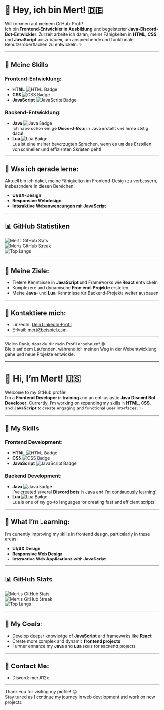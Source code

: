 # 👋 Hey, ich bin Mert! 🇩🇪

Willkommen auf meinem GitHub-Profil!  
Ich bin **Frontend-Entwickler in Ausbildung** und begeisterter **Java-Discord-Bot-Entwickler**. Zurzeit arbeite ich daran, meine Fähigkeiten in **HTML**, **CSS** und **JavaScript** auszubauen, um ansprechende und funktionale Benutzeroberflächen zu entwickeln. ✨

---

## 🔧 Meine Skills

### Frontend-Entwicklung:
- **HTML** ![HTML Badge](https://img.shields.io/badge/-HTML-E34F26?logo=html5&logoColor=white&style=flat)
- **CSS** ![CSS Badge](https://img.shields.io/badge/-CSS-1572B6?logo=css3&logoColor=white&style=flat)
- **JavaScript** ![JavaScript Badge](https://img.shields.io/badge/-JavaScript-F7DF1E?logo=javascript&logoColor=black&style=flat)

### Backend-Entwicklung:
- **Java** ![Java Badge](https://img.shields.io/badge/-Java-007396?logo=java&logoColor=white&style=flat)  
  Ich habe schon einige **Discord-Bots** in Java erstellt und lerne stetig dazu!
- **Lua** ![Lua Badge](https://img.shields.io/badge/-Lua-2C2D72?logo=lua&logoColor=white&style=flat)  
  Lua ist eine meiner bevorzugten Sprachen, wenn es um das Erstellen von schnellen und effizienten Skripten geht!

---

## 🚀 Was ich gerade lerne:
Aktuell bin ich dabei, meine Fähigkeiten im Frontend-Design zu verbessern, insbesondere in diesen Bereichen:
- **UI/UX-Design**
- **Responsive Webdesign**
- **Interaktive Webanwendungen mit JavaScript**

---

## 📊 GitHub Statistiken

![Merts GitHub Stats](https://github-readme-stats.vercel.app/api?username=PashaO1&show_icons=true&theme=radical)  
![Merts GitHub Streak](https://streak-stats.demolab.com?user=PashaO1&theme=radical&date_format=M%20j%5B%2C%20Y%5D)  
![Top Langs](https://github-readme-stats.vercel.app/api/top-langs/?username=PashaO1&layout=compact&theme=radical)

---

## 🎯 Meine Ziele:
- Tiefere Kenntnisse in **JavaScript** und Frameworks wie **React** entwickeln
- Komplexere und dynamische **Frontend-Projekte** erstellen
- Meine **Java**- und **Lua**-Kenntnisse für Backend-Projekte weiter ausbauen

---

## 🔗 Kontaktiere mich:

- LinkedIn: [Dein LinkedIn-Profil](#)
- E-Mail: [mert@beispiel.com](mailto:mert@beispiel.com)

---

Vielen Dank, dass du dir mein Profil anschaust! 😊  
Bleib auf dem Laufenden, während ich meinen Weg in der Webentwicklung gehe und neue Projekte entwickle.

---

# 👋 Hi, I’m Mert! 🇺🇸

Welcome to my GitHub profile!  
I’m a **Frontend Developer in training** and an enthusiastic **Java Discord Bot Developer**. Currently, I’m working on expanding my skills in **HTML**, **CSS**, and **JavaScript** to create engaging and functional user interfaces. ✨

---

## 🔧 My Skills

### Frontend Development:
- **HTML** ![HTML Badge](https://img.shields.io/badge/-HTML-E34F26?logo=html5&logoColor=white&style=flat)
- **CSS** ![CSS Badge](https://img.shields.io/badge/-CSS-1572B6?logo=css3&logoColor=white&style=flat)
- **JavaScript** ![JavaScript Badge](https://img.shields.io/badge/-JavaScript-F7DF1E?logo=javascript&logoColor=black&style=flat)

### Backend Development:
- **Java** ![Java Badge](https://img.shields.io/badge/-Java-007396?logo=java&logoColor=white&style=flat)  
  I’ve created several **Discord bots** in Java and I’m continuously learning!
- **Lua** ![Lua Badge](https://img.shields.io/badge/-Lua-2C2D72?logo=lua&logoColor=white&style=flat)  
  Lua is one of my go-to languages for creating fast and efficient scripts!

---

## 🚀 What I’m Learning:
I’m currently improving my skills in frontend design, particularly in these areas:
- **UI/UX Design**
- **Responsive Web Design**
- **Interactive Web Applications with JavaScript**

---

## 📊 GitHub Stats

![Mert's GitHub Stats](https://github-readme-stats.vercel.app/api?username=PashaO1&show_icons=true&theme=radical)  
![Mert's GitHub Streak](https://streak-stats.demolab.com?user=PashaO1&theme=radical&date_format=M%20j%5B%2C%20Y%5D)  
![Top Langs](https://github-readme-stats.vercel.app/api/top-langs/?username=PashaO1&layout=compact&theme=radical)

---

## 🎯 My Goals:
- Develop deeper knowledge of **JavaScript** and frameworks like **React**
- Create more complex and dynamic **frontend projects**
- Further enhance my **Java** and **Lua** skills for backend projects

---

## 🔗 Contact Me:

- Discord: mert012x


---

Thank you for visiting my profile! 😊  
Stay tuned as I continue my journey in web development and work on new projects.

